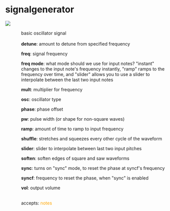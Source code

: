 
<a name=signalgenerator></a><br>
# <b>signalgenerator</b>
<img src="https://www.bespokesynth.com/docs/screenshots/signalgenerator.png"><br>
<div style="display:inline-block;margin-left:50px;">
basic oscillator signal<br/><br/>
<b>detune</b>: amount to detune from specified frequency<br>

<b>freq</b>: signal frequency<br>

<b>freq mode</b>: what mode should we use for input notes? "instant" changes to the input note's frequency instantly, "ramp" ramps to the frequency over time, and "slider" allows you to use a slider to interpolate between the last two input notes<br>

<b>mult</b>: multiplier for frequency<br>

<b>osc</b>: oscillator type<br>

<b>phase</b>: phase offset<br>

<b>pw</b>: pulse width (or shape for non-square waves)<br>

<b>ramp</b>: amount of time to ramp to input frequency<br>

<b>shuffle</b>: stretches and squeezes every other cycle of the waveform<br>

<b>slider</b>: slider to interpolate between last two input pitches<br>

<b>soften</b>: soften edges of square and saw waveforms<br>

<b>sync</b>: turns on "sync" mode, to reset the phase at syncf's frequency<br>

<b>syncf</b>: frequency to reset the phase, when "sync" is enabled<br>

<b>vol</b>: output volume<br>

<br>accepts: <font color=orange>notes</font> <br></div>
